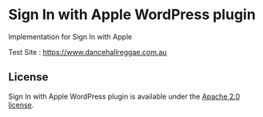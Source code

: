 # Sign In with Apple WordPress plugin

Implementation for Sign In with Apple

Test Site : https://www.dancehallreggae.com.au

## License

Sign In with Apple WordPress plugin is available under the [Apache 2.0 license](http://www.apache.org/licenses/LICENSE-2.0.html).

